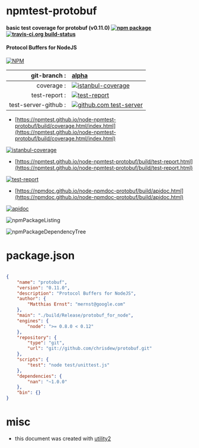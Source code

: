 # npmtest-protobuf

#### basic test coverage for  protobuf (v0.11.0)  [![npm package](https://img.shields.io/npm/v/npmtest-protobuf.svg?style=flat-square)](https://www.npmjs.org/package/npmtest-protobuf) [![travis-ci.org build-status](https://api.travis-ci.org/npmtest/node-npmtest-protobuf.svg)](https://travis-ci.org/npmtest/node-npmtest-protobuf)

#### Protocol Buffers for NodeJS

[![NPM](https://nodei.co/npm/protobuf.png?downloads=true&downloadRank=true&stars=true)](https://www.npmjs.com/package/protobuf)

| git-branch : | [alpha](https://github.com/npmtest/node-npmtest-protobuf/tree/alpha)|
|--:|:--|
| coverage : | [![istanbul-coverage](https://npmtest.github.io/node-npmtest-protobuf/build/coverage.badge.svg)](https://npmtest.github.io/node-npmtest-protobuf/build/coverage.html/index.html)|
| test-report : | [![test-report](https://npmtest.github.io/node-npmtest-protobuf/build/test-report.badge.svg)](https://npmtest.github.io/node-npmtest-protobuf/build/test-report.html)|
| test-server-github : | [![github.com test-server](https://npmtest.github.io/node-npmtest-protobuf/GitHub-Mark-32px.png)](https://npmtest.github.io/node-npmtest-protobuf/build/app/index.html) | | build-artifacts : | [![build-artifacts](https://npmtest.github.io/node-npmtest-protobuf/glyphicons_144_folder_open.png)](https://github.com/npmtest/node-npmtest-protobuf/tree/gh-pages/build)|

- [https://npmtest.github.io/node-npmtest-protobuf/build/coverage.html/index.html](https://npmtest.github.io/node-npmtest-protobuf/build/coverage.html/index.html)

[![istanbul-coverage](https://npmtest.github.io/node-npmtest-protobuf/build/screenCapture.buildCi.browser.%252Ftmp%252Fbuild%252Fcoverage.lib.html.png)](https://npmtest.github.io/node-npmtest-protobuf/build/coverage.html/index.html)

- [https://npmtest.github.io/node-npmtest-protobuf/build/test-report.html](https://npmtest.github.io/node-npmtest-protobuf/build/test-report.html)

[![test-report](https://npmtest.github.io/node-npmtest-protobuf/build/screenCapture.buildCi.browser.%252Ftmp%252Fbuild%252Ftest-report.html.png)](https://npmtest.github.io/node-npmtest-protobuf/build/test-report.html)

- [https://npmdoc.github.io/node-npmdoc-protobuf/build/apidoc.html](https://npmdoc.github.io/node-npmdoc-protobuf/build/apidoc.html)

[![apidoc](https://npmdoc.github.io/node-npmdoc-protobuf/build/screenCapture.buildCi.browser.%252Ftmp%252Fbuild%252Fapidoc.html.png)](https://npmdoc.github.io/node-npmdoc-protobuf/build/apidoc.html)

![npmPackageListing](https://npmtest.github.io/node-npmtest-protobuf/build/screenCapture.npmPackageListing.svg)

![npmPackageDependencyTree](https://npmtest.github.io/node-npmtest-protobuf/build/screenCapture.npmPackageDependencyTree.svg)



# package.json

```json

{
    "name": "protobuf",
    "version": "0.11.0",
    "description": "Protocol Buffers for NodeJS",
    "author": {
        "Matthias Ernst": "mernst@google.com"
    },
    "main": "./build/Release/protobuf_for_node",
    "engines": {
        "node": ">= 0.8.0 < 0.12"
    },
    "repository": {
        "type": "git",
        "url": "git://github.com/chrisdew/protobuf.git"
    },
    "scripts": {
        "test": "node test/unittest.js"
    },
    "dependencies": {
        "nan": "~1.0.0"
    },
    "bin": {}
}
```



# misc
- this document was created with [utility2](https://github.com/kaizhu256/node-utility2)
